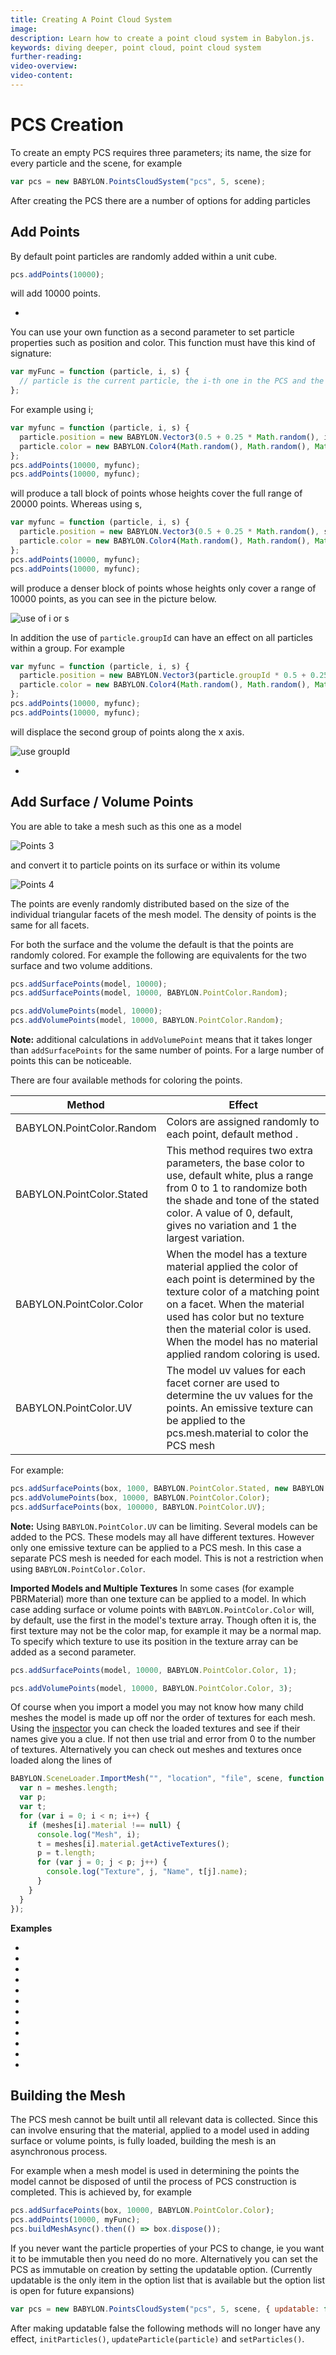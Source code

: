```yaml
---
title: Creating A Point Cloud System
image:
description: Learn how to create a point cloud system in Babylon.js.
keywords: diving deeper, point cloud, point cloud system
further-reading:
video-overview:
video-content:
---
```


# PCS Creation

To create an empty PCS requires three parameters; its name, the size for every particle and the scene, for example

```javascript
var pcs = new BABYLON.PointsCloudSystem("pcs", 5, scene);
```

After creating the PCS there are a number of options for adding particles

## Add Points

By default point particles are randomly added within a unit cube.

```javascript
pcs.addPoints(10000);
```

will add 10000 points.

- <Playground id="#UI95UC" title="Adding Point Cloud Points" description="Simple example of adding point cloud points."/>

You can use your own function as a second parameter to set particle properties such as position and color. This function must have this kind of signature:

```javascript
var myFunc = function (particle, i, s) {
  // particle is the current particle, the i-th one in the PCS and the s-th one in its group
};
```

For example using i;

```javascript
var myfunc = function (particle, i, s) {
  particle.position = new BABYLON.Vector3(0.5 + 0.25 * Math.random(), i / 5000, 0.25 * Math.random());
  particle.color = new BABYLON.Color4(Math.random(), Math.random(), Math.random(), Math.random());
};
pcs.addPoints(10000, myfunc);
pcs.addPoints(10000, myfunc);
```

will produce a tall block of points whose heights cover the full range of 20000 points. Whereas using s,

```javascript
var myfunc = function (particle, i, s) {
  particle.position = new BABYLON.Vector3(0.5 + 0.25 * Math.random(), s / 5000, 0.25 * Math.random());
  particle.color = new BABYLON.Color4(Math.random(), Math.random(), Math.random(), Math.random());
};
pcs.addPoints(10000, myfunc);
pcs.addPoints(10000, myfunc);
```

will produce a denser block of points whose heights only cover a range of 10000 points, as you can see in the picture below.

![use of i or s](/img/how_to/particles/points1.jpg)

In addition the use of `particle.groupId` can have an effect on all particles within a group. For example

```javascript
var myfunc = function (particle, i, s) {
  particle.position = new BABYLON.Vector3(particle.groupId * 0.5 + 0.25 * Math.random(), i / 5000, 0.25 * Math.random());
  particle.color = new BABYLON.Color4(Math.random(), Math.random(), Math.random(), Math.random());
};
pcs.addPoints(10000, myfunc);
pcs.addPoints(10000, myfunc);
```

will displace the second group of points along the x axis.

![use groupId](/img/how_to/particles/points2.jpg)

- <Playground id="#UI95UC#1" title="Pass A Function" description="Simple example of passing a function to add point cloud points."/>

## Add Surface / Volume Points

You are able to take a mesh such as this one as a model

![Points 3](/img/how_to/particles/points3.jpg)

and convert it to particle points on its surface or within its volume

![Points 4](/img/how_to/particles/points4.jpg)

The points are evenly randomly distributed based on the size of the individual triangular facets of the mesh model. The density of points is the same for all facets.

For both the surface and the volume the default is that the points are randomly colored. For example the following are equivalents for the two surface and two volume additions.

```javascript
pcs.addSurfacePoints(model, 10000);
pcs.addSurfacePoints(model, 10000, BABYLON.PointColor.Random);

pcs.addVolumePoints(model, 10000);
pcs.addVolumePoints(model, 10000, BABYLON.PointColor.Random);
```

**Note:** additional calculations in `addVolumePoint` means that it takes longer than `addSurfacePoints` for the same number of points. For a large number of points this can be noticeable.

There are four available methods for coloring the points.

| Method                    | Effect                                                                                                                                                                                                                                                                                    |
| ------------------------- | ----------------------------------------------------------------------------------------------------------------------------------------------------------------------------------------------------------------------------------------------------------------------------------------- |
| BABYLON.PointColor.Random | Colors are assigned randomly to each point, default method .                                                                                                                                                                                                                              |
| BABYLON.PointColor.Stated | This method requires two extra parameters, the base color to use, default white, plus a range from 0 to 1 to randomize both the shade and tone of the stated color. A value of 0, default, gives no variation and 1 the largest variation.                                                |
| BABYLON.PointColor.Color  | When the model has a texture material applied the color of each point is determined by the texture color of a matching point on a facet. When the material used has color but no texture then the material color is used. When the model has no material applied random coloring is used. |
| BABYLON.PointColor.UV     | The model uv values for each facet corner are used to determine the uv values for the points. An emissive texture can be applied to the pcs.mesh.material to color the PCS mesh                                                                                                           |

For example:

```javascript
pcs.addSurfacePoints(box, 1000, BABYLON.PointColor.Stated, new BABYLON.Color3(1, 0, 0), 0.5);
pcs.addVolumePoints(box, 10000, BABYLON.PointColor.Color);
pcs.addSurfacePoints(box, 100000, BABYLON.PointColor.UV);
```

**Note:** Using `BABYLON.PointColor.UV` can be limiting. Several models can be added to the PCS. These models may all have different textures. However only one emissive texture can be applied to a PCS mesh. In this case a separate PCS mesh is needed for each model. This is not a restriction when using `BABYLON.PointColor.Color`.

**Imported Models and Multiple Textures**
In some cases (for example PBRMaterial) more than one texture can be applied to a model. In which case adding surface or volume points with `BABYLON.PointColor.Color` will, by default, use the first in the model's texture array. Though often it is, the first texture may not be the color map, for example it may be a normal map. To specify which texture to use its position in the texture array can be added as a second parameter.

```javascript
pcs.addSurfacePoints(model, 10000, BABYLON.PointColor.Color, 1);

pcs.addVolumePoints(model, 10000, BABYLON.PointColor.Color, 3);
```

Of course when you import a model you may not know how many child meshes the model is made up off nor the order of textures for each mesh. Using the [inspector](/toolsAndResources/inspector) you can check the loaded textures and see if their names give you a clue. If not then use trial and error from 0 to the number of textures. Alternatively you can check out meshes and textures once loaded along the lines of

```javascript
BABYLON.SceneLoader.ImportMesh("", "location", "file", scene, function (meshes) {
  var n = meshes.length;
  var p;
  var t;
  for (var i = 0; i < n; i++) {
    if (meshes[i].material !== null) {
      console.log("Mesh", i);
      t = meshes[i].material.getActiveTextures();
      p = t.length;
      for (var j = 0; j < p; j++) {
        console.log("Texture", j, "Name", t[j].name);
      }
    }
  }
});
```

**Examples**

- <Playground id="#UI95UC#2" title="Random Surface" description="Simple example of a point cloud system with random surfaces."/>
- <Playground id="#UI95UC#3" title="Stated Surface" description="Simple example of a point cloud system with stated surfaces"/>
- <Playground id="#UI95UC#4" title="Surface Color from Mesh Color" description="Simple example of a point cloud system with surface color from mesh color."/>
- <Playground id="#UI95UC#5" title="Surface Color from Mesh Texture" description="Simple example of a point cloud system with surface color from mesh texture."/>
- <Playground id="#UI95UC#6" title="Surface UV from Mesh Texture" description="Simple example of a point cloud system with surface UV from mesh texture."/>
- <Playground id="#UI95UC#28" title="Surface Color from Imported Mesh Texture" description="Simple example of a point cloud system with surface color from an imported mesh texture."/>
- <Playground id="#UI95UC#7" title="Random Volume" description="Simple example of a point cloud system with random volume."/>
- <Playground id="#UI95UC#8" title="Stated Volume" description="Simple example of a point cloud system with stated volume."/>
- <Playground id="#UI95UC#9" title="Volume Color from Mesh Color" description="Simple example of a point cloud system with volume color from mesh color."/>
- <Playground id="#UI95UC#10" title="Volume Color From Mesh Texture" description="Simple example of a point cloud system with volume color from a mesh texture."/>
- <Playground id="#UI95UC#11" title="Volume UV from Mesh Texture" description="Simple example of a point cloud system with volume UV from a mesh texture."/>
- <Playground id="#UI95UC#28" title="Volume Color From Imported Mesh Texture" description="Simple example of a point cloud system with volume color from an imported mesh texture."/>

## Building the Mesh

The PCS mesh cannot be built until all relevant data is collected. Since this can involve ensuring that the material, applied to a model used in adding surface or volume points, is fully loaded, building the mesh is an asynchronous process.

For example when a mesh model is used in determining the points the model cannot be disposed of until the process of PCS construction is completed. This is achieved by, for example

```javascript
pcs.addSurfacePoints(box, 10000, BABYLON.PointColor.Color);
pcs.addPoints(10000, myFunc);
pcs.buildMeshAsync().then(() => box.dispose());
```

If you never want the particle properties of your PCS to change, ie you want it to be immutable then you need do no more. Alternatively you can set the PCS as immutable on creation by setting the updatable option. (Currently updatable is the only item in the option list that is available but the option list is open for future expansions)

```javascript
var pcs = new BABYLON.PointsCloudSystem("pcs", 5, scene, { updatable: false });
```

After making updatable false the following methods will no longer have any effect, `initParticles()`, `updateParticle(particle)` and `setParticles()`.
